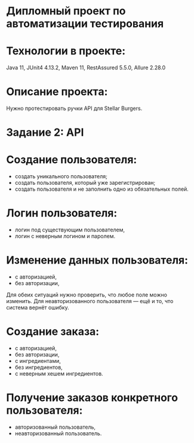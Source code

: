 #  Дипломный проект по автоматизации тестирования 
# Технологии в проекте:
Java 11, JUnit4 4.13.2, Maven 11, RestAssured 5.5.0, Allure 2.28.0
# Описание проекта:
Нужно протестировать ручки API для Stellar Burgers.
# Задание 2: API
# Создание пользователя:
* создать уникального пользователя;
* создать пользователя, который уже зарегистрирован;
* создать пользователя и не заполнить одно из обязательных полей.
# Логин пользователя:
* логин под существующим пользователем,
* логин с неверным логином и паролем.
# Изменение данных пользователя:
* с авторизацией,
* без авторизации,

Для обеих ситуаций нужно проверить, что любое поле можно изменить. Для неавторизованного пользователя — ещё и то, что система вернёт ошибку.
# Создание заказа:
* с авторизацией,
* без авторизации,
* с ингредиентами,
* без ингредиентов,
* с неверным хешем ингредиентов.
# Получение заказов конкретного пользователя:
* авторизованный пользователь,
* неавторизованный пользователь.
